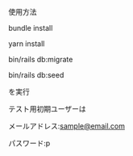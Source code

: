 使用方法

bundle install

yarn install

bin/rails db:migrate

bin/rails db:seed

を実行

テスト用初期ユーザーは

メールアドレス:sample@email.com

パスワード:p

